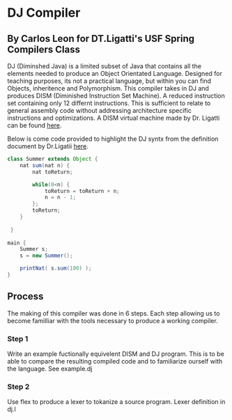 # DJ Compiler
## By Carlos Leon for DT.Ligatti's USF Spring Compilers Class

DJ (Diminshed Java) is a limited subset of Java that contains all the elements needed to produce an Object Orientated Language. Designed for teaching purposes, its not a practical language, but within you can find Objects, inheritence and Polymorphism. This compiler takes in DJ and produces DISM (Diminished Instruction Set Machine). A reduced instruction set containing only 12 differnt instructions. This is sufficient to relate to general assembly code without addressing architecture specific instructions and optimizations. A DISM virtual machine made by Dr. Ligatti can be found [here](https://www.cse.usf.edu/~ligatti/compilers-17/as1/dism/). 

Below is come code provided to highlight the DJ syntx from the definition document by Dr.Ligatii [here](https://www.cse.usf.edu/~ligatti/compilers-17/as1/dj/DJ-definition.pdf).

```java
class Summer extends Object {
	nat sum(nat n) {
 		nat toReturn;

 		while(0<n) {
 			toReturn = toReturn + n;
 			n = n - 1;
 		};
 		toReturn;
 	}
 
 }
 
main {
	Summer s;
 	s = new Summer();

	printNat( s.sum(100) );
}
```

## Process

The making of this compiler was done in 6 steps. Each step allowing us to become familliar with the tools necessary to produce a working compiler.

### Step 1

Write an example fuctionally equivelent DISM and DJ program. This is to be able to compare the resulting compiled code and to familiarize ourself with the language.
See example.dj

### Step 2

Use flex to produce a lexer to tokanize a source program.
Lexer definition in dj.l


